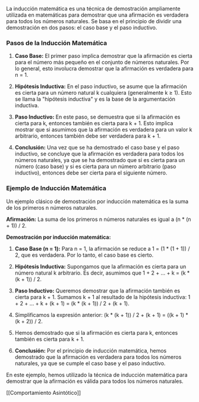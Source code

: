 La inducción matemática es una técnica de demostración ampliamente utilizada en matemáticas para demostrar que una afirmación es verdadera para todos los números naturales. Se basa en el principio de dividir una demostración en dos pasos: el caso base y el paso inductivo.

### Pasos de la Inducción Matemática

1. **Caso Base:** El primer paso implica demostrar que la afirmación es cierta para el número más pequeño en el conjunto de números naturales. Por lo general, esto involucra demostrar que la afirmación es verdadera para n = 1.

2. **Hipótesis Inductiva:** En el paso inductivo, se asume que la afirmación es cierta para un número natural k cualquiera (generalmente k ≥ 1). Esto se llama la "hipótesis inductiva" y es la base de la argumentación inductiva.

3. **Paso Inductivo:** En este paso, se demuestra que si la afirmación es cierta para k, entonces también es cierta para k + 1. Esto implica mostrar que si asumimos que la afirmación es verdadera para un valor k arbitrario, entonces también debe ser verdadera para k + 1.

4. **Conclusión:** Una vez que se ha demostrado el caso base y el paso inductivo, se concluye que la afirmación es verdadera para todos los números naturales, ya que se ha demostrado que si es cierta para un número (caso base) y si es cierta para un número arbitrario (paso inductivo), entonces debe ser cierta para el siguiente número.

### Ejemplo de Inducción Matemática

Un ejemplo clásico de demostración por inducción matemática es la suma de los primeros n números naturales.

**Afirmación:** La suma de los primeros n números naturales es igual a (n * (n + 1)) / 2.

**Demostración por inducción matemática:**
1. **Caso Base (n = 1):** Para n = 1, la afirmación se reduce a 1 = (1 * (1 + 1)) / 2, que es verdadera. Por lo tanto, el caso base es cierto.

2. **Hipótesis Inductiva:** Supongamos que la afirmación es cierta para un número natural k arbitrario. Es decir, asumimos que 1 + 2 + ... + k = (k * (k + 1)) / 2.

3. **Paso Inductivo:** Queremos demostrar que la afirmación también es cierta para k + 1. Sumamos k + 1 al resultado de la hipótesis inductiva: 1 + 2 + ... + k + (k + 1) = (k * (k + 1)) / 2 + (k + 1).

4. Simplificamos la expresión anterior: (k * (k + 1)) / 2 + (k + 1) = ((k + 1) * (k + 2)) / 2.

5. Hemos demostrado que si la afirmación es cierta para k, entonces también es cierta para k + 1. 

6. **Conclusión:** Por el principio de inducción matemática, hemos demostrado que la afirmación es verdadera para todos los números naturales, ya que se cumple el caso base y el paso inductivo.

En este ejemplo, hemos utilizado la técnica de inducción matemática para demostrar que la afirmación es válida para todos los números naturales.

[[Comportamiento Asintótico]]

